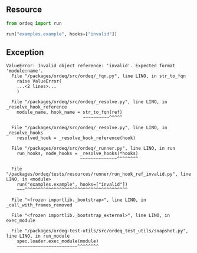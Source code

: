 ## Resource

```python
from ordeq import run

run("examples.example", hooks=["invalid"])

```

## Exception

```text
ValueError: Invalid object reference: 'invalid'. Expected format 'module:name'.
  File "/packages/ordeq/src/ordeq/_fqn.py", line LINO, in str_to_fqn
    raise ValueError(
    ...<2 lines>...
    )

  File "/packages/ordeq/src/ordeq/_resolve.py", line LINO, in _resolve_hook_reference
    module_name, hook_name = str_to_fqn(ref)
                             ~~~~~~~~~~^^^^^

  File "/packages/ordeq/src/ordeq/_resolve.py", line LINO, in _resolve_hooks
    resolved_hook = _resolve_hook_reference(hook)

  File "/packages/ordeq/src/ordeq/_runner.py", line LINO, in run
    run_hooks, node_hooks = _resolve_hooks(*hooks)
                            ~~~~~~~~~~~~~~^^^^^^^^

  File "/packages/ordeq/tests/resources/runner/run_hook_ref_invalid.py", line LINO, in <module>
    run("examples.example", hooks=["invalid"])
    ~~~^^^^^^^^^^^^^^^^^^^^^^^^^^^^^^^^^^^^^^^

  File "<frozen importlib._bootstrap>", line LINO, in _call_with_frames_removed

  File "<frozen importlib._bootstrap_external>", line LINO, in exec_module

  File "/packages/ordeq-test-utils/src/ordeq_test_utils/snapshot.py", line LINO, in run_module
    spec.loader.exec_module(module)
    ~~~~~~~~~~~~~~~~~~~~~~~^^^^^^^^

```